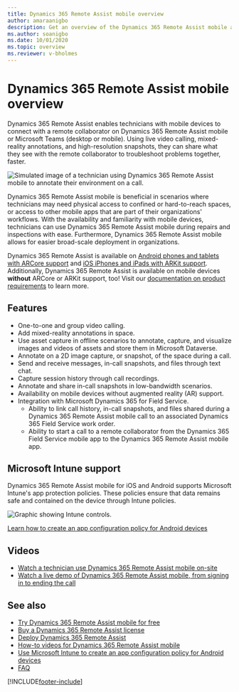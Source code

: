 ```yaml
---
title: Dynamics 365 Remote Assist mobile overview
author: amaraanigbo
description: Get an overview of the Dynamics 365 Remote Assist mobile app capabilities.
ms.author: soanigbo
ms.date: 10/01/2020
ms.topic: overview
ms.reviewer: v-bholmes
---
```


# Dynamics 365 Remote Assist mobile overview

Dynamics 365 Remote Assist enables technicians with mobile devices to connect with a remote collaborator on Dynamics 365 Remote Assist mobile or Microsoft Teams (desktop or mobile). Using live video calling, mixed-reality annotations, and high-resolution snapshots, they can share what they see with the remote collaborator to troubleshoot problems together, faster.

![Simulated image of a technician using Dynamics 365 Remote Assist mobile to annotate their environment on a call.](./media/ram-overview.png "Dynamics 365 Remote Assist mobile Overview")

Dynamics 365 Remote Assist mobile is beneficial in scenarios where technicians may need physical access to confined or hard-to-reach spaces, or access to other mobile apps that are part of their organizations' workflows. With the availability and familiarity with mobile devices, technicians can use Dynamics 365 Remote Assist mobile during repairs and inspections with ease. Furthermore, Dynamics 365 Remote Assist mobile allows for easier broad-scale deployment in organizations.

Dynamics 365 Remote Assist is available on [Android phones and tablets with ARCore support](https://developers.google.com/ar/discover/supported-devices) and [iOS iPhones and iPads with ARKit support](https://developers.google.com/ar/discover/supported-devices#ios). Additionally, Dynamics 365 Remote Assist is available on mobile devices **without** ARCore or ARKit support, too! Visit our [documentation on product requirements](../requirements.md) to learn more.

## Features

- One-to-one and group video calling.
- Add mixed-reality annotations in space.
- Use asset capture in offline scenarios to annotate, capture, and visualize images and videos of assets and store them in Microsoft Dataverse. 
- Annotate on a 2D image capture, or snapshot, of the space during a call.
- Send and receive messages, in-call snapshots, and files through text chat.
- Capture session history through call recordings.
- Annotate and share in-call snapshots in low-bandwidth scenarios.
- Availability on mobile devices without augmented reality (AR) support.
- Integration with Microsoft Dynamics 365 for Field Service.
   - Ability to link call history, in-call snapshots, and files shared during a Dynamics 365 Remote Assist mobile call to an associated Dynamics 365 Field Service work order.
   - Ability to start a call to a remote collaborator from the Dynamics 365 Field Service mobile app to the Dynamics 365 Remote Assist mobile app.

## Microsoft Intune support

Dynamics 365 Remote Assist mobile for iOS and Android supports Microsoft Intune's app protection policies. These policies ensure that data remains safe and contained on the device through Intune policies.  

![Graphic showing Intune controls.](./media/RAM_IntuneControls.png)

[Learn how to create an app configuration policy for Android devices](intune.md)

## Videos

- [Watch a technician use Dynamics 365 Remote Assist mobile on-site](https://www.youtube.com/watch?v=J-C6GE2gFYw&t=27s)
- [Watch a live demo of Dynamics 365 Remote Assist mobile, from signing in to ending the call](https://www.youtube.com/watch?v=DQJWsCDNpb4&t=1s)

## See also

- [Try Dynamics 365 Remote Assist mobile for free](../try-remote-assist.md)
- [Buy a Dynamics 365 Remote Assist license](../buy-remote-assist.md)
- [Deploy Dynamics 365 Remote Assist](../deploy-remote-assist.md)
- [How-to videos for Dynamics 365 Remote Assist mobile](../videos.md)
- [Use Microsoft Intune to create an app configuration policy for Android devices](intune.md) 
- [FAQ](/dynamics365/mixed-reality/remote-assist/faq#using-remote-assist-on-mobile)


[!INCLUDE[footer-include](../../includes/footer-banner.md)]
